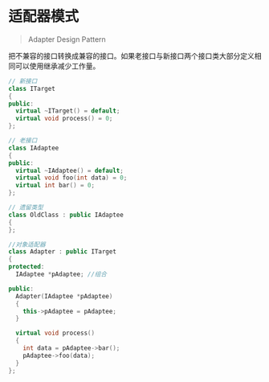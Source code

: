 # 适配器模式

> Adapter Design Pattern

把不兼容的接口转换成兼容的接口。如果老接口与新接口两个接口类大部分定义相同可以使用继承减少工作量。



```cpp
// 新接口
class ITarget
{
public:
  virtual ~ITarget() = default;
  virtual void process() = 0;
};

// 老接口
class IAdaptee
{
public:
  virtual ~IAdaptee() = default;
  virtual void foo(int data) = 0;
  virtual int bar() = 0;
};

// 遗留类型
class OldClass : public IAdaptee
{
};

//对象适配器
class Adapter : public ITarget
{
protected:
  IAdaptee *pAdaptee; //组合

public:
  Adapter(IAdaptee *pAdaptee)
  {
    this->pAdaptee = pAdaptee;
  }

  virtual void process()
  {
    int data = pAdaptee->bar();
    pAdaptee->foo(data);
  }
};
```


